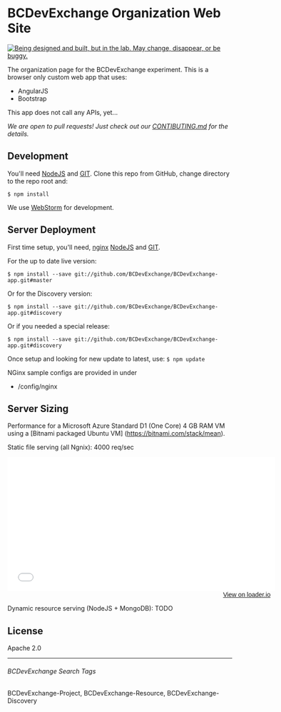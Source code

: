 # BCDevExchange Organization Web Site #
<a rel="discovery" href="https://github.com/BCDevExchange/docs/wiki/Project-States"><img alt="Being designed and built, but in the lab. May change, disappear, or be buggy." style="border-width:0" src="https://img.shields.io/badge/BCDevExchange-Discovery-yellow.svg" title="Being designed and built, but in the lab. May change, disappear, or be buggy." /></a>


The organization page for the BCDevExchange experiment.  This is a browser only custom web app that uses:

-  AngularJS 
-  Bootstrap

This app does not call any APIs, yet...

*We are open to pull requests! 
Just check out our [CONTIBUTING.md](https://github.com/BCDevExchange/BCDevExchange-app/blob/master/CONTRIBUTING.md) for the details.*

## Development ##

You'll need [NodeJS](http://nodejs.org/) and [GIT](http://git-scm.com/downloads). Clone this repo from GitHub, change directory to the repo root and:

`$ npm install `

We use [WebStorm](https://www.jetbrains.com/webstorm/download/) for development.  

## Server Deployment ##

First time setup, you'll need, [nginx](http://nginx.org/) [NodeJS](http://nodejs.org/) and [GIT](http://git-scm.com/downloads).

For the up to date live version:

`$ npm install --save git://github.com/BCDevExchange/BCDevExchange-app.git#master`

Or for the Discovery version:

`$ npm install --save git://github.com/BCDevExchange/BCDevExchange-app.git#discovery`

Or if you needed a special release:

`$ npm install --save git://github.com/BCDevExchange/BCDevExchange-app.git#discovery`

Once setup and looking for new update to latest, use:
`$ npm update`

NGinx sample configs are provided in under 

- /config/nginx

## Server Sizing ##
Performance for a Microsoft Azure Standard D1 (One Core) 4 GB RAM VM using a [Bitnami packaged Ubuntu VM] (https://bitnami.com/stack/mean).

Static file serving (all Ngnix): 4000 req/sec

<div style="width: 600px;">
<iframe width='600' height='300' frameborder='0' src='//share.loader.io/reports/7940cbcd4747e7eb202861f55e277839/widget/results/238a6e401577ce80d5ed7e74e3fee577'></iframe>
<div style="width: 100%; text-align: right;">
<a href="http://loader.io/reports/7940cbcd4747e7eb202861f55e277839/results/238a6e401577ce80d5ed7e74e3fee577" target="_blank" style="padding: 0 10px 10px 0; font-family: Arial, 'Helvetica Neue', Helvetica, sans-serif; font-size: 14px;">View on loader.io</a>
</div></div>


Dynamic resource serving (NodeJS + MongoDB): TODO

## License

Apache 2.0

----------
###### BCDevExchange Search Tags ######
BCDevExchange-Project, BCDevExchange-Resource, BCDevExchange-Discovery
